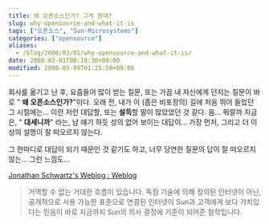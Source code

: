```yaml
---
title: 왜 오픈소스인가? 그게 뭔데?
slug: why-opensource-and-what-it-is
tags: ["오픈소스", "Sun-Microsystems"]
categories: ["opensource"]
aliases:
  - /blog/2008/03/01/why-opensource-and-what-it-is/
date: 2008-03-01T00:10:30+09:00
modified: 2008-03-09T01:25:50+09:00
---
```

회사를 옮기고 난 후, 요즘들어 많이 받는 질문, 또는 가끔 내 자신에게 던지는
질문이 바로 " **왜 오픈소스인가?**"이다.
오래 전, 내가 이 (좁은 비포장의) 길에 처음 뛰어 들었던 그 시절에는... 이런
저런 대답할, 또는 **설득**할 말이 많았었던 것 같다. 음... 뭐랄까 지금은,
" **대세니까**" 라는, 남 얘기 하듯 성의 없어 보이는 대답이... 가장 먼저,
그리고 더 이상의 설명이 잘 떠오르지 않는다.

그 한마디로 대답이 되기 때문인 것 같기도 하고, 너무 당연한 질문의 답이 잘
떠오르지 않는... 그런 느낌도...

[Jonathan Schwartz's Weblog : Weblog](http://blogs.sun.com/jonathan_ko/entry/%EA%B1%B0%EC%97%AD%ED%95%A0_%EC%88%98_%EC%97%86%EB%8A%94_%EA%B1%B0%EB%8C%80%ED%95%9C_%ED%9D%90%EB%A6%84)

> 거역할 수 없는 거대한 흐름이 있습니다. 독점 기술에 의해 정의된 인터넷이 아닌, 공개적으로 사용 가능한 표준으로 연결된 인터넷이 Sun과 고객에게 보다 가치있다는 믿음이 바로 지금까지 Sun의 의사 결정에 기준이 되어준 철학입니다.

